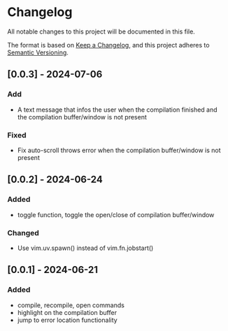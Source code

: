 # Changelog

All notable changes to this project will be documented in this file.

The format is based on [Keep a Changelog](https://keepachangelog.com/en/1.1.0/),
and this project adheres to [Semantic Versioning](https://semver.org/spec/v2.0.0.html).

## [0.0.3] - 2024-07-06

### Add

- A text message that infos the user when the compilation finished and the compilation buffer/window is not present

### Fixed

- Fix auto-scroll throws error when the compilation buffer/window is not present

## [0.0.2] - 2024-06-24

### Added

- toggle function, toggle the open/close of compilation buffer/window

### Changed

- Use vim.uv.spawn() instead of vim.fn.jobstart()

## [0.0.1] - 2024-06-21

### Added

- compile, recompile, open commands
- highlight on the compilation buffer
- jump to error location functionality
